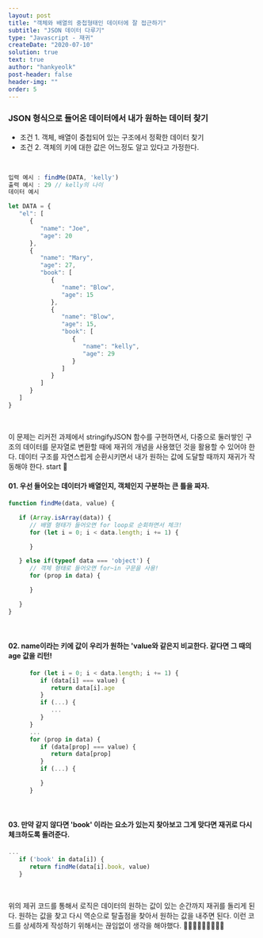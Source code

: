 ```yaml
---
layout: post
title: "객체와 배열의 중첩형태인 데이터에 잘 접근하기"
subtitle: "JSON 데이터 다루기"
type: "Javascript - 재귀"
createDate: "2020-07-10"
solution: true
text: true
author: "hankyeolk"
post-header: false
header-img: ""
order: 5
---
```


### JSON 형식으로 들어온 데이터에서 내가 원하는 데이터 찾기

- 조건 1. 객체, 배열이 중첩되어 있는 구조에서 정확한 데이터 찾기
- 조건 2. 객체의 키에 대한 값은 어느정도 알고 있다고 가정한다.
<br>

```js
입력 예시 : findMe(DATA, 'kelly')
출력 예시 : 29 // kelly의 나이
데이터 예시 

let DATA = {
   "el": [
      {
         "name": "Joe",
         "age": 20
      },
      {
         "name": "Mary",
         "age": 27,
         "book": [
            {
               "name": "Blow",
               "age": 15
            },
            {
               "name": "Blow",
               "age": 15,
               "book": [
                  {
                     "name": "kelly",
                     "age": 29
                  }
               ]
            }
         ]
      }
   ]
}
```

<br>

이 문제는 리커전 과제에서 stringifyJSON 함수를 구현하면서, 다중으로 둘러쌓인 구조의 데이터를 문자열로 변환할 때에 재귀의 개념을 사용했던 것을 활용할 수 있어야 한다. 데이터 구조를 자연스럽게 순환시키면서 내가 원하는 값에 도달할 때까지 재귀가 작동해야 한다. start 🚀
<br>

#### 01. 우선 들어오는 데이터가 배열인지, 객체인지 구분하는 큰 틀을 짜자.

```js
function findMe(data, value) {

   if (Array.isArray(data)) {
      // 배열 형태가 들어오면 for loop로 순회하면서 체크!
      for (let i = 0; i < data.length; i += 1) {

      }

   } else if(typeof data === 'object') {
      // 객체 형태로 들어오면 for~in 구문을 사용!
      for (prop in data) {

      }

   }
}
```

<br>

#### 02. name이라는 키에 값이 우리가 원하는 'value와 같은지 비교한다. 같다면 그 때의 age 값을 리턴!

```js
      for (let i = 0; i < data.length; i += 1) {
         if (data[i] === value) {
            return data[i].age
         } 
         if (...) {
            ...
         }
      }
      ...
      for (prop in data) {
         if (data[prop] === value) {
            return data[prop]
         }
         if (...) {

         }
      }
```

<br>

#### 03. 만약 같지 않다면 'book' 이라는 요소가 있는지 찾아보고 그게 맞다면 재귀로 다시 체크하도록 돌려준다.

```js
...
   if ('book' in data[i]) {
      return findMe(data[i].book, value)
   }

```
<br>

위의 제귀 코드를 통해서 로직은 데이터의 원하는 값이 있는 순간까지 재귀를 돌리게 된다. 원하는 값을 찾고 다시 역순으로 탈출점을 찾아서 원하는 값을 내주면 된다. 이런 코드를 상세하게 작성하기 위해서는 끊임없이 생각을 해야했다. 🏊🏼‍♀️🏊🏼‍♀️🏊🏼‍♀️